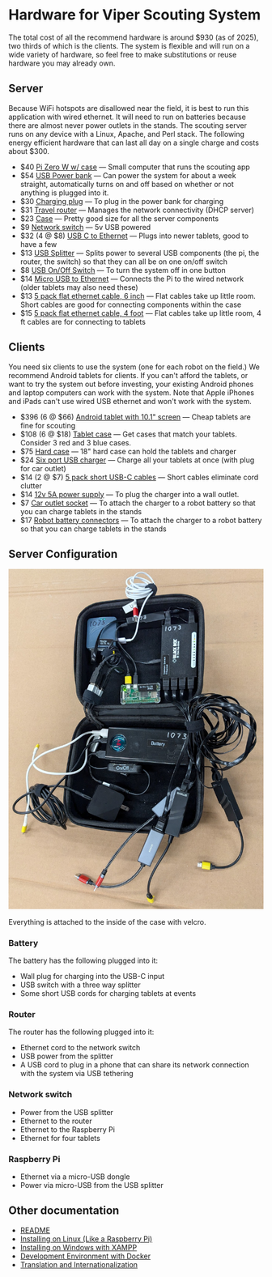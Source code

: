 # Hardware for Viper Scouting System

The total cost of all the recommend hardware is around $930 (as of 2025), two thirds of which is the clients. The system is flexible and will run on a wide variety of hardware, so feel free to make substitutions or reuse hardware you may already own.

## Server

Because WiFi hotspots are disallowed near the field, it is best to run this application with wired ethernet. It will need to run on batteries because there are almost never power outlets in the stands. The scouting server runs on any device with a Linux, Apache, and Perl stack. The following energy efficient hardware that can last all day on a single charge and costs about $300.

 - $40 [Pi Zero W w/ case](https://www.amazon.com/dp/B0748MPQT4) — Small computer that runs the scouting app
 - $54 [USB Power bank](https://www.amazon.com/dp/B08JV4W4NY)  — Can power the system for about a week straight, automatically turns on and off based on whether or not anything is plugged into it.
 - $30 [Charging plug](https://www.amazon.com/dp/B08786SHXV) — To plug in the power bank for charging
 - $31 [Travel router](https://www.amazon.com/dp/B0777L5YN6) — Manages the network connectivity (DHCP server)
 - $23 [Case](https://www.amazon.com/dp/B019BIWJ8W) — Pretty good size for all the server components
 - $9 [Network switch](https://www.amazon.com/dp/B079JP94QQ) — 5v USB powered
 - $32 (4 @ $8) [USB C to Ethernet](https://www.amazon.com/dp/B08JGL51M4) — Plugs into newer tablets, good to have a few
 - $13 [USB Splitter](https://www.amazon.com/dp/B09NBVDP5Z) — Splits power to several USB components (the pi, the router, the switch) so that they can all be on one on/off switch
 - $8 [USB On/Off Switch](https://www.amazon.com/dp/B07CG2VGWG) — To turn the system off in one button
 - $14 [Micro USB to Ethernet](https://www.amazon.com/dp/B01AT4C3KQ) — Connects the Pi to the wired network (older tablets may also need these)
 - $13 [5 pack flat ethernet cable, 6 inch](https://www.amazon.com/dp/B01HC11V4I) — Flat cables take up little room.  Short cables are good for connecting components within the case
 - $15 [5 pack flat ethernet cable, 4 foot](https://www.amazon.com/dp/B01G2SJU8Q) — Flat cables take up little room, 4 ft cables are for connecting to tablets

## Clients

You need six clients to use the system (one for each robot on the field.)  We recommend Android tablets for clients. If you can't afford the tablets, or want to try the system out before investing, your existing Android phones and laptop computers can work with the system.  Note that Apple iPhones and iPads can't use wired USB ethernet and won't work with the system.

 - $396 (6 @ $66) [Android tablet with 10.1" screen](https://www.amazon.com/dp/B0DDPMJD8H) — Cheap tablets are fine for scouting
 - $108 (6 @ $18) [Tablet case](https://www.amazon.com/dp/B0DP4RVDZZ?) — Get cases that match your tablets. Consider 3 red and 3 blue cases.
 - $75 [Hard case](https://www.amazon.com/dp/B08ZVTV2SH) — 18" hard case can hold the tablets and charger
 - $24 [Six port USB charger](https://www.amazon.com/dp/B0779D7DFG) — Charge all your tablets at once (with plug for car outlet)
 - $14 (2 @ $7) [5 pack short USB-C cables](https://www.amazon.com/dp/B0B3RDHYYR) — Short cables eliminate cord clutter
 - $14 [12v 5A power supply](https://www.amazon.com/dp/B075FPQ2YQ) — To plug the charger into a wall outlet.
 - $7 [Car outlet socket](https://www.amazon.com/dp/B01FJ8OXX2) — To attach the charger to a robot battery so that you can charge tablets in the stands
 - $17 [Robot battery connectors](https://www.amazon.com/dp/B0CJ8XR5PN) — To attach the charger to a robot battery so that you can charge tablets in the stands

## Server Configuration

![portable server](portable-server.jpg)

Everything is attached to the inside of the case with velcro.

### Battery

The battery has the following plugged into it:

 - Wall plug for charging into the USB-C input
 - USB switch with a three way splitter
 - Some short USB cords for charging tablets at events

### Router

The router has the following plugged into it:

 - Ethernet cord to the network switch
 - USB power from the splitter
 - A USB cord to plug in a phone that can share its network connection with the system via USB tethering

### Network switch

 - Power from the USB splitter
 - Ethernet to the router
 - Ethernet to the Raspberry Pi
 - Ethernet for four tablets

### Raspberry Pi

 - Ethernet via a micro-USB dongle
 - Power via micro-USB from the USB splitter


## Other documentation

 - [README](../README.md)
 - [Installing on Linux (Like a Raspberry Pi)](linux-install.md)
 - [Installing on Windows with XAMPP](windows-install.md)
 - [Development Environment with Docker](docker-install.md)
 - [Translation and Internationalization](translation.md)
